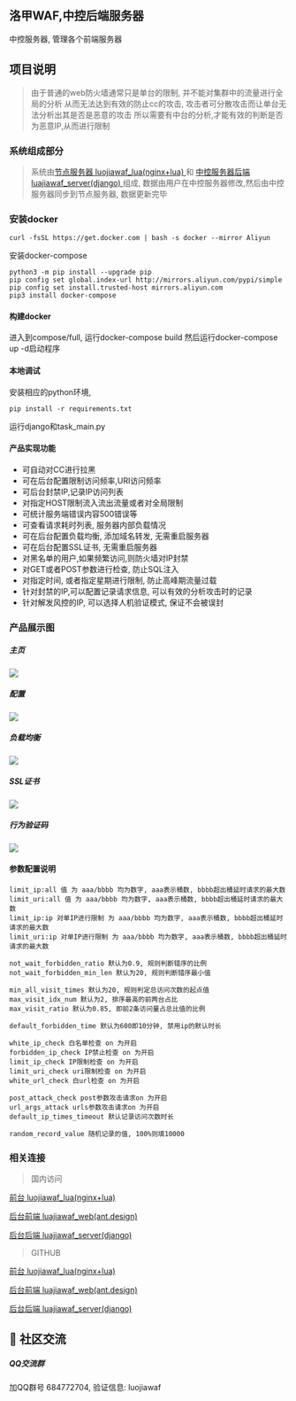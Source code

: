 ## 洛甲WAF,中控后端服务器
中控服务器, 管理各个前端服务器

## 项目说明
> 由于普通的web防火墙通常只是单台的限制, 并不能对集群中的流量进行全局的分析
> 从而无法达到有效的防止cc的攻击, 攻击者可分散攻击而让单台无法分析出其是否是恶意的攻击
> 所以需要有中台的分析,才能有效的判断是否为恶意IP,从而进行限制

### 系统组成部分
>系统由[节点服务器 luojiawaf_lua(nginx+lua) ](https://gitee.com/tickbh/luojiawaf_lua)和
[中控服务器后端 luajiawaf_server(django) ](https://gitee.com/tickbh/luojiawaf_server)组成, 数据由用户在中控服务器修改,然后由中控服务器同步到节点服务器, 数据更新完毕

### 安装docker
```
curl -fsSL https://get.docker.com | bash -s docker --mirror Aliyun
```
安装docker-compose
```
python3 -m pip install --upgrade pip
pip config set global.index-url http://mirrors.aliyun.com/pypi/simple
pip config set install.trusted-host mirrors.aliyun.com
pip3 install docker-compose
```

#### 构建docker
进入到compose/full, 运行docker-compose build
然后运行docker-compose up -d启动程序

#### 本地调试
安装相应的python环境,
```
pip install -r requirements.txt
```
运行django和task_main.py

#### 产品实现功能
- 可自动对CC进行拉黑
- 可在后台配置限制访问频率,URI访问频率
- 可后台封禁IP,记录IP访问列表
- 对指定HOST限制流入流出流量或者对全局限制
- 可统计服务端错误内容500错误等
- 可查看请求耗时列表, 服务器内部负载情况
- 可在后台配置负载均衡, 添加域名转发, 无需重启服务器
- 可在后台配置SSL证书, 无需重启服务器
- 对黑名单的用户,如果频繁访问,则防火墙对IP封禁
- 对GET或者POST参数进行检查, 防止SQL注入
- 对指定时间, 或者指定星期进行限制, 防止高峰期流量过载
- 针对封禁的IP,可以配置记录请求信息, 可以有效的分析攻击时的记录
- 针对解发风控的IP, 可以选择人机验证模式, 保证不会被误封


### 产品展示图
##### 主页
![](./screenshot/main.png)
##### 配置
![](./screenshot/config.png)
##### 负载均衡
![](./screenshot/upstream.png)
##### SSL证书
![](./screenshot/ssl.png)
##### 行为验证码
![](./screenshot/captcha.png)

#### 参数配置说明
```
limit_ip:all 值 为 aaa/bbbb 均为数字, aaa表示桶数, bbbb超出桶延时请求的最大数
limit_uri:all 值 为 aaa/bbbb 均为数字, aaa表示桶数, bbbb超出桶延时请求的最大数
limit_ip:ip 对单IP进行限制 为 aaa/bbbb 均为数字, aaa表示桶数, bbbb超出桶延时请求的最大数
limit_uri:ip 对单IP进行限制 为 aaa/bbbb 均为数字, aaa表示桶数, bbbb超出桶延时请求的最大数

not_wait_forbidden_ratio 默认为0.9, 规则判断错序的比例
not_wait_forbidden_min_len 默认为20, 规则判断错序最小值

min_all_visit_times 默认为20, 规则判定总访问次数的起点值
max_visit_idx_num 默认为2, 排序最高的前两台占比
max_visit_ratio 默认为0.85, 即前2条访问量占总比值的比例

default_forbidden_time 默认为600即10分钟, 禁用ip的默认时长

white_ip_check 白名单检查 on 为开启
forbidden_ip_check IP禁止检查 on 为开启
limit_ip_check IP限制检查 on 为开启
limit_uri_check uri限制检查 on 为开启
white_url_check 白url检查 on 为开启

post_attack_check post参数攻击请求on 为开启
url_args_attack urls参数攻击请求on 为开启
default_ip_times_timeout 默认记录访问次数时长

random_record_value 随机记录的值, 100%则填10000
```

### 相关连接
> 国内访问

[前台 luojiawaf_lua(nginx+lua) ](https://gitee.com/tickbh/luojiawaf_lua)

[后台前端 luajiawaf_web(ant.design) ](https://gitee.com/tickbh/luojiawaf_web)

[后台后端 luajiawaf_server(django) ](https://gitee.com/tickbh/luojiawaf_server)

> GITHUB

[前台 luojiawaf_lua(nginx+lua) ](https://github.com/tickbh/luojiawaf_lua)

[后台前端 luajiawaf_web(ant.design) ](https://github.com/tickbh/luojiawaf_web)

[后台后端 luajiawaf_server(django) ](https://github.com/tickbh/luojiawaf_server)

## 💬 社区交流

##### QQ交流群

加QQ群号 684772704, 验证信息: luojiawaf
